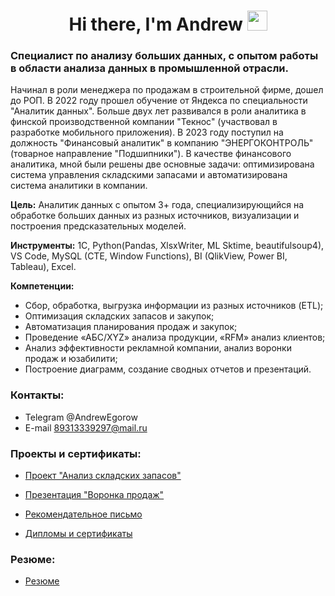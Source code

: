 <h1 align="center">Hi there, I'm Andrew
<img src="https://github.com/blackcater/blackcater/raw/main/images/Hi.gif" height="32"/></h1>

### Специалист по анализу больших данных, с опытом работы в области анализа данных в промышленной отрасли.

Начинал в роли менеджера по продажам в строительной фирме, дошел до РОП.
В 2022 году прошел обучение от Яндекса по специальности "Аналитик данных". Больше двух
лет развивался в роли аналитика в финской производственной компании "Текнос" (участвовал
в разработке мобильного приложения).
В 2023 году поступил на должность "Финансовый аналитик" в компанию "ЭНЕРГОКОНТРОЛЬ"
(товарное направление "Подшипники"). В качестве финансового аналитика, мной были
решены две основные задачи: оптимизирована система управления складскими запасами и
автоматизирована система аналитики в компании.

**Цель:**
Аналитик данных с опытом 3+ года, специализирующийся на обработке больших данных из разных источников, визуализации и построения предсказательных моделей.

**Инструменты:**
1С, Python(Pandas, XlsxWriter, ML Sktime, beautifulsoup4), VS Сode, MySQL (CTE, Window Functions), BI (QlikView, Power BI, Tableau), Excel.

**Компетенции:**
- Сбор, обработка, выгрузка информации из разных источников (ETL);
- Оптимизация складских запасов и закупок;
- Автоматизация планирования продаж и закупок;
- Проведение «АБС/XYZ» анализа продукции, «RFM» анализ клиентов;
- Анализ эффективности рекламной компании, анализ воронки продаж и юзабилити;
- Построение диаграмм, создание сводных отчетов и презентаций.

### Контакты:

- Telegram @AndrewEgorow
- E-mail   89313339297@mail.ru

### Проекты и сертификаты:

- [Проект "Анализ складских запасов"](https://github.com/aegorovspb/energy_control/blob/main/stock_%20analysis.ipynb)

- [Презентация "Воронка продаж"](https://github.com/aegorovspb/yandex_data_analyst_projects_eng/tree/main/08_aab_test_presentation)

- [Рекомендательное письмо](https://github.com/aegorovspb/energy_control/blob/main/letter_of_recommendation.pdf)

- [Дипломы и сертификаты](https://github.com/aegorovspb/energy_control/tree/main/certificates)

### Резюме:

- [Резюме](https://github.com/aegorovspb/energy_control/blob/main/AndrewEgorov.pdf)








